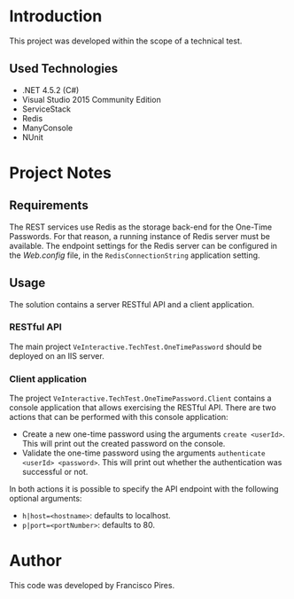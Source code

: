 Introduction
============

This project was developed within the scope of a technical test.

Used Technologies
-----------------

* .NET 4.5.2 (C#)
* Visual Studio 2015 Community Edition
* ServiceStack
* Redis
* ManyConsole
* NUnit

Project Notes
=============

Requirements
------------

The REST services use Redis as the storage back-end for the One-Time Passwords. For that reason, a running instance of Redis server must be available. The endpoint settings for the Redis server can be configured in the *Web.config* file, in the `RedisConnectionString` application setting.

Usage
-----

The solution contains a server RESTful API and a client application.

### RESTful API

The main project `VeInteractive.TechTest.OneTimePassword` should be deployed on an IIS server.

### Client application

The project `VeInteractive.TechTest.OneTimePassword.Client` contains a console application that allows exercising the RESTful API. There are two actions that can be performed with this console application:
* Create a new one-time password using the arguments `create <userId>`. This will print out the created password on the console.
* Validate the one-time password using the arguments `authenticate <userId> <password>`. This will print out whether the authentication was successful or not.

In both actions it is possible to specify the API endpoint with the following optional arguments:
* `h|host=<hostname>`: defaults to localhost.
* `p|port=<portNumber>`: defaults to 80.

Author
======

This code was developed by Francisco Pires.
